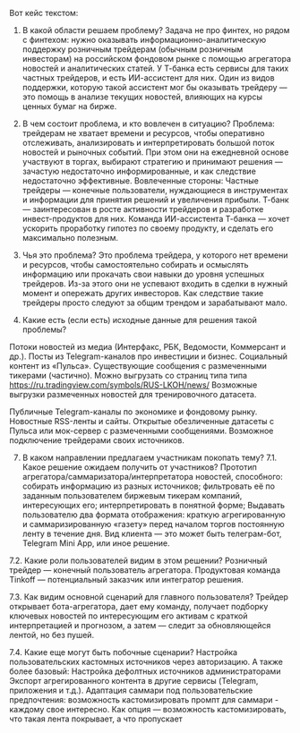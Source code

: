 Вот кейс текстом:

1. В какой области решаем проблему?
Задача не про финтех, но рядом с финтехом: нужно оказывать информационно-аналитическую поддержку розничным трейдерам (обычным розничным инвесторам) на российском фондовом рынке с помощью агрегатора новостей и аналитических статей. 
У Т-банка есть сервисы для таких частных трейдеров, и есть ИИ-ассистент для них. Один из видов поддержки, которую такой ассистент мог бы оказывать трейдеру — это помощь в анализе текущих новостей, влияющих на курсы ценных бумаг на бирже.

2. В чем состоит проблема, и кто вовлечен в ситуацию?
Проблема: трейдерам не хватает времени и ресурсов, чтобы оперативно отслеживать, анализировать и интерпретировать большой поток новостей и рыночных событий. При этом они на ежедневной основе участвуют в торгах, выбирают стратегию и принимают решения — зачастую недостаточно информированные, и как следствие недостаточно эффективные.
Вовлеченные стороны:
Частные трейдеры — конечные пользователи, нуждающиеся в инструментах и информации для принятия решений и увеличения прибыли.
Т-банк — заинтересован в росте активности трейдеров и разработке инвест-продуктов для них.
Команда ИИ-ассистента Т-банка — хочет ускорить проработку гипотез по своему продукту, и сделать его максимально полезным.

3. Чья это проблема?
Это проблема трейдера, у которого нет времени и ресурсов, чтобы самостоятельно собирать и осмыслять информацию или прокачать свои навыки до уровня успешных трейдеров. Из-за этого они не успевают входить в сделки в нужный момент и опережать других инвесторов. Как следствие такие трейдеры просто следуют за общим трендом и зарабатывают мало. 

4. Какие есть (если есть) исходные данные для решения такой проблемы?

Потоки новостей из медиа (Интерфакс, РБК, Ведомости, Коммерсант и др.).
Посты из Telegram-каналов про инвестиции и бизнес.
Социальный контент из «Пульса».
Существующие сообщения с размеченными тикерами (частично).
Можно выгрузать со страниц типа типа https://ru.tradingview.com/symbols/RUS-LKOH/news/ 
Возможные выгрузки размеченных новостей для тренировочного датасета.


Публичные Telegram-каналы по экономике и фондовому рынку.
Новостные RSS-ленты и сайты.
Открытые обезличенные датасеты с Пульса или мок-сервер с размеченными сообщениями.
Возможное подключение трейдерами своих источников.

7. В каком направлении предлагаем участникам покопать тему?
7.1. Какое решение ожидаем получить от участников?
Прототип агрегатора/саммаризатора/интерпретатора новостей, способного:
собирать информацию из разных источников;
фильтровать её по заданным пользователем биржевым тикерам компаний, интересующих его;
интерпретировать в понятной форме;
Выдавать пользователю два формата отображения:
краткую агрегированную и саммаризированную «газету» перед началом торгов
постоянную ленту в течение дня.
Вид клиента — это может быть телеграм-бот, Telegram Mini App, или иное решение.

7.2. Какие роли пользователей видим в этом решении?
Розничный трейдер — конечный пользователь агрегатора.
Продуктовая команда Tinkoff — потенциальный заказчик или интегратор решения.


7.3. Как видим основной сценарий для главного пользователя?
Трейдер открывает бота-агрегатора, дает ему команду, получает подборку ключевых новостей по интересующим его активам с краткой интерпретацией и прогнозом, а затем — следит за обновляющейся лентой, но без пушей.

7.4. Какие еще могут быть побочные сценарии?
Настройка пользовательских кастомных источников через авторизацию.
А также более базовый: Настройка дефолтных источников администраторами
Экспорт агрегированного контента в другие сервисы (Telegram, приложения и т.д.).
Адаптация саммари под пользовательские предпочтения: 
возможность кастомизировать промпт для саммари - каждому свое интересно. 
Как опция — возможность кастомизировать, что такая лента покрывает, а что пропускает